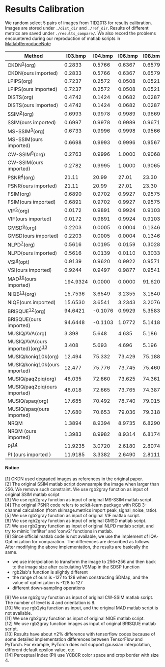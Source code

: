 # Results Calibration

We random select 5 pairs of images from TID2013 for results calibration. Images are stored under `./dist_dir` and `./ref_dir`. Results of different metrics are saved under `./results_compare/`. We also record the problems encountered during our reproduction of matlab scripts in [MatlabReproduceNote](./MatlabReproduceNote.md)

| Method                                              | I03.bmp  | I04.bmp | I06.bmp | I08.bmp | I19.bmp  |
| --------------------------------------------------- | -------- | ------- | ------- | ------- | -------- |
| CKDN<sup>[1](#fn1)</sup>(org)                       | 0.2833   | 0.5766  | 0.6367  | 0.6579  | 0.5999   |
| CKDN(ours imported)                                 | 0.2833   | 0.5766  | 0.6367  | 0.6579  | 0.5999   |
| LPIPS(org)                                          | 0.7237   | 0.2572  | 0.0508  | 0.0521  | 0.4253   |
| LPIPS(ours imported)                                | 0.7237   | 0.2572  | 0.0508  | 0.0521  | 0.4253   |
| DISTS(org)                                          | 0.4742   | 0.1424  | 0.0682  | 0.0287  | 0.3123   |
| DISTS(ours imported)                                | 0.4742   | 0.1424  | 0.0682  | 0.0287  | 0.3123   |
| SSIM<sup>[2](#fn2)</sup>(org)                       | 0.6993   | 0.9978  | 0.9989  | 0.9669  | 0.6519   |
| SSIM(ours imported)                                 | 0.6997   | 0.9978  | 0.9989  | 0.9671  | 0.6521   |
| MS-SSIM<sup>[3](#fn3)</sup>(org)                    | 0.6733   | 0.9996  | 0.9998  | 0.9566  | 0.8462   |
| MS-SSIM(ours imported)                              | 0.6698   | 0.9993  | 0.9996  | 0.9567  | 0.8418   |
| CW-SSIM<sup>[9](#fn9)</sup>(org)                    | 0.2763   | 0.9996  | 1.0000  | 0.9068  | 0.8658   |
| CW-SSIM(ours imported)                              | 0.2782   | 0.9995  | 1.0000  | 0.9065  | 0.8646   |
| PSNR<sup>[4](#fn4)</sup>(org)                       | 21.11    | 20.99   | 27.01   | 23.30   | 21.62    |
| PSNR(ours imported)                                 | 21.11    | 20.99   | 27.01   | 23.30   | 21.62    |
| FSIM(org)                                           | 0.6890   | 0.9702  | 0.9927  | 0.9575  | 0.8220   |
| FSIM(ours imported)                                 | 0.6891   | 0.9702  | 0.9927  | 0.9575  | 0.8220   |
| VIF<sup>[5](#fn5)</sup>(org)                        | 0.0172   | 0.9891  | 0.9924  | 0.9103  | 0.1745   |
| VIF(ours imported)                                  | 0.0172   | 0.9891  | 0.9924  | 0.9103  | 0.1745   |
| GMSD<sup>[6](#fn6)</sup>(org)                       | 0.2203   | 0.0005  | 0.0004  | 0.1346  | 0.2050   |
| GMSD(ours imported)                                 | 0.2203   | 0.0005  | 0.0004  | 0.1346  | 0.2050   |
| NLPD<sup>[7](#fn7)</sup>(org)                       | 0.5616   | 0.0195  | 0.0159  | 0.3028  | 0.4326   |
| NLPD(ours imported)                                 | 0.5616   | 0.0139  | 0.0110  | 0.3033  | 0.4335   |
| VSI<sup>[8](#fn8)</sup>(opt)                        | 0.9139   | 0.9620  | 0.9922  | 0.9571  | 0.9262   |
| VSI(ours imported)                                  | 0.9244   | 0.9497  | 0.9877  | 0.9541  | 0.9348   |
| MAD<sup>[10](#fn10)</sup>(ours imported)            | 194.9324 | 0.0000  | 0.0000  | 91.6206 | 181.9651 |
| NIQE<sup>[11](#fn11)</sup>(org)                     | 15.7536  | 3.6549  | 3.2355  | 3.1840  | 8.6352   |
| NIQE(ours imported)                                 | 15.6530  | 3.6541  | 3.2343  | 3.2076  | 9.1060   |
| BRISQUE<sup>[12](#fn12)</sup>(org)                  | 94.6421  | -0.1076 | 0.9929  | 5.3583  | 72.2617  |
| BRISQUE(ours imported)                              | 94.6448  | -0.1103 | 1.0772  | 5.1418  | 66.8405  |
| MUSIQ/AVA(org)                                      | 3.398    | 5.648   | 4.635   | 5.186   | 4.128    |
| MUSIQ/AVA(ours imported)(org)<sup>[13](#fn13)</sup> | 3.408    | 5.693   | 4.696   | 5.196   | 4.195    |
| MUSIQ/koniq10k(org)                                 | 12.494   | 75.332  | 73.429  | 75.188  | 36.938   |
| MUSIQ/koniq10k(ours imported)                       | 12.477   | 75.776  | 73.745  | 75.460  | 38.02    |
| MUSIQ/paq2piq(org)                                  | 46.035   | 72.660  | 73.625  | 74.361  | 69.006   |
| MUSIQ/paq2piq(ours imported)                        | 46.018   | 72.665  | 73.765  | 74.387  | 69.721   |
| MUSIQ/spaq(org)                                     | 17.685   | 70.492  | 78.740  | 79.015  | 49.105   |
| MUSIQ/spaq(ours imported)                           | 17.680   | 70.653  | 79.036  | 79.318  | 50.452   |
| NRQM                                                | 1.3894   | 8.9394  | 8.9735  | 6.8290  | 6.3120   |
| NRQM (ours imported)                                | 1.3983   | 8.9982  | 8.9314  | 6.8174  | 6.2868   |
| PI<sup>[14](#fn14)</sup>                            | 11.9235  | 3.0720  | 2.6180  | 2.8074  | 6.7713   |
| PI (ours imported )                                 | 11.9185  | 3.3382  | 2.6490  | 2.8111  | 6.9541   |


#### Notice
<a name="fn1">[1]</a> CKDN used degraded images as references in the original paper.   
<a name="fn2">[2]</a> The original SSIM matlab script downsample the image when larger than 256. We remove such constraint. We use rgb2gray function as input of original SSIM matlab script   
<a name="fn3">[3]</a> We use rgb2gray function as input of original MS-SSIM matlab script.  
<a name="fn4">[4]</a> The original PSNR code refers to scikit-learn package with RGB 3-channel calculation (from skimage.metrics import peak_signal_noise_ratio).  
<a name="fn5">[5]</a> We use rgb2gray function as input of original VIF matlab script.  
<a name="fn6">[6]</a> We use rgb2gray function as input of original GMSD matlab script.  
<a name="fn7">[7]</a> We use rgb2gray function as input of original NLPD matlab script, and try to mimic 'imfilter' and 'conv2' functions in matlab.  
<a name="fn8">[8]</a> Since official matlab code is not available, we use the implement of IQA-Optimization for comparation. The differences are described as follows. After modifying the above implementation, the results are basically the same.

- we use interpolation to transform the image to 256*256 and then back to the image size after calculating VSMap in the SDSP function 
- rgb2lab's function is slightly different
- the range of ours is -127 to 128 when constructing SDMap, and the value of optimization is -128 to 127
- different down-sampling operations  
  
<a name="fn9">[9]</a> We use rgb2gray function as input of original CW-SSIM matlab script. The number of level is 4 and orientation is 8.  
<a name="fn10">[10]</a> We use rgb2yiq function as input, and the original MAD matlab script is not available.  
<a name="fn11">[11]</a> We use rgb2gray function as input of original NIQE matlab script.  
<a name="fn12">[12]</a> We use rgb2gray function images as input of original BRISQUE matlab script.  
<a name="fn13">[13]</a> Results have about ±2% difference with tensorflow codes because of some detailed implementation differences between TensorFlow and PyTorch. For example, PyTorch does not support gaussian interpolation, different default epsilon value, etc.   
<a name="fn14">[14]</a> Perceptual Index (PI) use YCBCR color space and crop border with size 4.